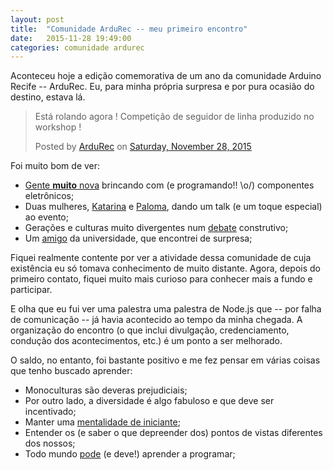 ```yaml
---
layout: post
title:  "Comunidade ArduRec -- meu primeiro encontro"
date:   2015-11-28 19:49:00
categories: comunidade ardurec
---
```

Aconteceu hoje a edição comemorativa de um ano da comunidade Arduino Recife --
ArduRec. Eu, para minha própria surpresa e por pura ocasião do destino, estava
lá.

<div id="fb-root"></div><script>(function(d, s, id) {  var js, fjs = d.getElementsByTagName(s)[0];  if (d.getElementById(id)) return;  js = d.createElement(s); js.id = id;  js.src = "//connect.facebook.net/en_US/sdk.js#xfbml=1&version=v2.3";  fjs.parentNode.insertBefore(js, fjs);}(document, 'script', 'facebook-jssdk'));</script><div class="fb-post" data-href="https://www.facebook.com/ardurec/posts/719160848221421:0" data-width="500"><div class="fb-xfbml-parse-ignore"><blockquote cite="https://www.facebook.com/ardurec/posts/719160848221421:0"><p>Est&#xe1; rolando agora ! Competi&#xe7;&#xe3;o de seguidor de linha produzido no workshop !</p>Posted by <a href="https://www.facebook.com/ardurec/">ArduRec</a> on&nbsp;<a href="https://www.facebook.com/ardurec/posts/719160848221421:0">Saturday, November 28, 2015</a></blockquote></div></div>

Foi muito bom de ver:

- [Gente **muito** nova][gente] brincando com (e programando!! \o/) componentes
eletrônicos;
- Duas mulheres, [Katarina][katarina] e [Paloma][paloma], dando um talk (e um toque
especial) ao evento;
- Gerações e culturas muito divergentes num [debate][painel] construtivo;
- Um [amigo][minhaqui] da universidade, que encontrei de surpresa;

Fiquei realmente contente por ver a atividade dessa comunidade de cuja existência
eu só tomava conhecimento de muito distante. Agora, depois do primeiro contato,
fiquei muito mais curioso para conhecer mais a fundo e participar.

E olha que eu fui ver uma palestra uma palestra de Node.js que -- por falha de
comunicação -- já havia acontecido ao tempo da minha chegada. A organização do
encontro (o que inclui divulgação, credenciamento, condução dos acontecimentos,
etc.) é um ponto a ser melhorado.

O saldo, no entanto, foi bastante positivo e me fez pensar em várias coisas que
tenho buscado aprender:

- Monoculturas são deveras prejudiciais;
- Por outro lado, a diversidade é algo fabuloso e que deve ser incentivado;
- Manter uma [mentalidade de iniciante][empty];
- Entender os (e saber o que depreender dos) pontos de vistas diferentes dos nossos;
- Todo mundo [pode][poder] (e deve!) aprender a programar;

[gente]: https://www.facebook.com/ardurec/posts/719097331561106
[katarina]: https://www.facebook.com/akatarinaa
[paloma]: https://www.facebook.com/paloma.gabriela.s
[painel]: https://www.facebook.com/photo.php?fbid=910383612383474
[minhaqui]: https://www.facebook.com/brunocipriano.minhaqui
[empty]: https://github.com/embs/til/blob/master/I%20Know%20Nothing.md
[poder]: http://devblog.avdi.org/2015/11/23/are-you-smart-enough-to-be-a-programmer/
